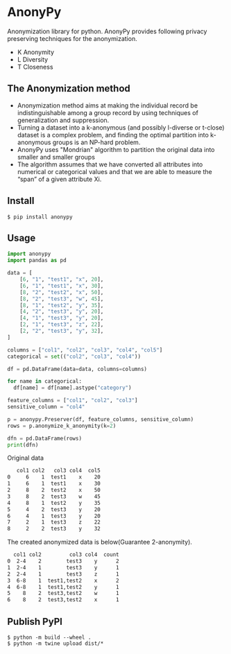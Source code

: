 # AnonyPy
Anonymization library for python.
AnonyPy provides following privacy preserving techniques for the anonymization.
- K Anonymity
- L Diversity
- T Closeness

## The Anonymization method
- Anonymization method aims at making the individual record be indistinguishable among a group record by using techniques of generalization and suppression.
- Turning a dataset into a k-anonymous (and possibly l-diverse or t-close) dataset is a complex problem, and finding the optimal partition into k-anonymous groups is an NP-hard problem.
- AnonyPy uses "Mondrian" algorithm to partition the original data into smaller and smaller groups
- The algorithm assumes that we have converted all attributes into numerical or categorical values and that we are able to measure the “span” of a given attribute Xi.

## Install
```
$ pip install anonypy
```

## Usage
```python
import anonypy
import pandas as pd

data = [
    [6, "1", "test1", "x", 20],
    [6, "1", "test1", "x", 30],
    [8, "2", "test2", "x", 50],
    [8, "2", "test3", "w", 45],
    [8, "1", "test2", "y", 35],
    [4, "2", "test3", "y", 20],
    [4, "1", "test3", "y", 20],
    [2, "1", "test3", "z", 22],
    [2, "2", "test3", "y", 32],
]

columns = ["col1", "col2", "col3", "col4", "col5"]
categorical = set(("col2", "col3", "col4"))

df = pd.DataFrame(data=data, columns=columns)

for name in categorical:
  df[name] = df[name].astype("category")

feature_columns = ["col1", "col2", "col3"]
sensitive_column = "col4"

p = anonypy.Preserver(df, feature_columns, sensitive_column)
rows = p.anonymize_k_anonymity(k=2)

dfn = pd.DataFrame(rows)
print(dfn)
```

Original data
```bash
   col1 col2   col3 col4  col5
0     6    1  test1    x    20
1     6    1  test1    x    30
2     8    2  test2    x    50
3     8    2  test3    w    45
4     8    1  test2    y    35
5     4    2  test3    y    20
6     4    1  test3    y    20
7     2    1  test3    z    22
8     2    2  test3    y    32
```

The created anonymized data is below(Guarantee 2-anonymity).
```bash
  col1 col2         col3 col4  count
0  2-4    2        test3    y      2
1  2-4    1        test3    y      1
2  2-4    1        test3    z      1
3  6-8    1  test1,test2    x      2
4  6-8    1  test1,test2    y      1
5    8    2  test3,test2    w      1
6    8    2  test3,test2    x      1
```

## Publish PyPI
```
$ python -m build --wheel .
$ python -m twine upload dist/*
```
